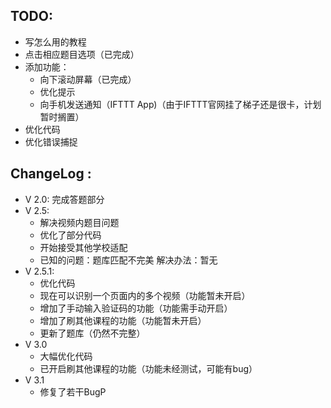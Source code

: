 ## TODO:
+ 写怎么用的教程
+ 点击相应题目选项（已完成）
+ 添加功能：
  + 向下滚动屏幕（已完成）
  + 优化提示
  + 向手机发送通知（IFTTT App)（由于IFTTT官网挂了梯子还是很卡，计划暂时搁置）
+ 优化代码
+ 优化错误捕捉
   

## ChangeLog :
+ V 2.0: 完成答题部分
+ V 2.5: 
  + 解决视频内题目问题
  + 优化了部分代码
  + 开始接受其他学校适配
  + 已知的问题：题库匹配不完美 解决办法：暂无
+ V 2.5.1:
  + 优化代码
  + 现在可以识别一个页面内的多个视频（功能暂未开启）
  + 增加了手动输入验证码的功能（功能需手动开启）
  + 增加了刷其他课程的功能（功能暂未开启）
  + 更新了题库（仍然不完整）
+ V 3.0
  + 大幅优化代码
  + 已开启刷其他课程的功能（功能未经测试，可能有bug） 
+ V 3.1
  + 修复了若干BugP 